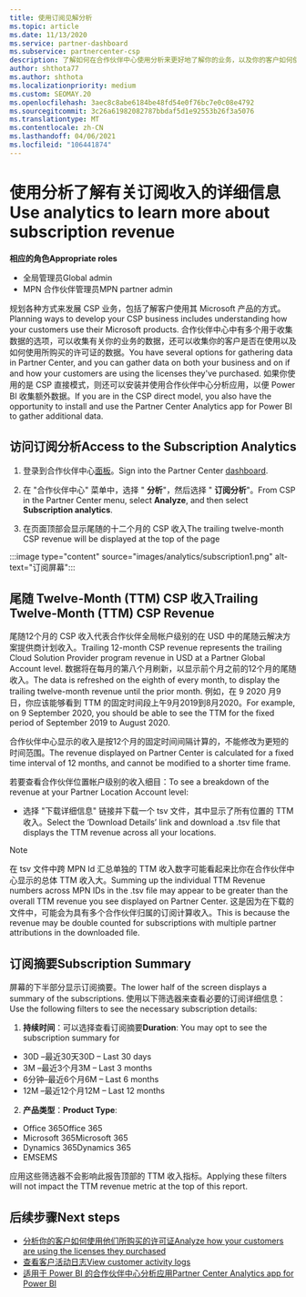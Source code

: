 ```yaml
---
title: 使用订阅见解分析
ms.topic: article
ms.date: 11/13/2020
ms.service: partner-dashboard
ms.subservice: partnercenter-csp
description: 了解如何在合作伙伴中心使用分析来更好地了解你的业务，以及你的客户如何使用你购买的许可证。
author: shthota77
ms.author: shthota
ms.localizationpriority: medium
ms.custom: SEOMAY.20
ms.openlocfilehash: 3aec8c8abe6184be48fd54e0f76bc7e0c08e4792
ms.sourcegitcommit: 3c26a61982082787bbdaf5d1e92553b26f3a5076
ms.translationtype: MT
ms.contentlocale: zh-CN
ms.lasthandoff: 04/06/2021
ms.locfileid: "106441874"
---
```

# <a name="use-analytics-to-learn-more-about-subscription-revenue"></a><span data-ttu-id="58a70-103">使用分析了解有关订阅收入的详细信息</span><span class="sxs-lookup"><span data-stu-id="58a70-103">Use analytics to learn more about subscription revenue</span></span>

<span data-ttu-id="58a70-104">**相应的角色**</span><span class="sxs-lookup"><span data-stu-id="58a70-104">**Appropriate roles**</span></span>

- <span data-ttu-id="58a70-105">全局管理员</span><span class="sxs-lookup"><span data-stu-id="58a70-105">Global admin</span></span>
- <span data-ttu-id="58a70-106">MPN 合作伙伴管理员</span><span class="sxs-lookup"><span data-stu-id="58a70-106">MPN partner admin</span></span>

<span data-ttu-id="58a70-107">规划各种方式来发展 CSP 业务，包括了解客户使用其 Microsoft 产品的方式。</span><span class="sxs-lookup"><span data-stu-id="58a70-107">Planning ways to develop your CSP business includes understanding how your customers use their Microsoft products.</span></span> <span data-ttu-id="58a70-108">合作伙伴中心中有多个用于收集数据的选项，可以收集有关你的业务的数据，还可以收集你的客户是否在使用以及如何使用所购买的许可证的数据。</span><span class="sxs-lookup"><span data-stu-id="58a70-108">You have several options for gathering data in Partner Center, and you can gather data on both your business and on if and how your customers are using the licenses they've purchased.</span></span> <span data-ttu-id="58a70-109">如果你使用的是 CSP 直接模式，则还可以安装并使用合作伙伴中心分析应用，以便 Power BI 收集额外数据。</span><span class="sxs-lookup"><span data-stu-id="58a70-109">If you are in the CSP direct model, you also have the opportunity to install and use the Partner Center Analytics app for Power BI to gather additional data.</span></span>

## <a name="access-to-the-subscription-analytics"></a><span data-ttu-id="58a70-110">访问订阅分析</span><span class="sxs-lookup"><span data-stu-id="58a70-110">Access to the Subscription Analytics</span></span>

1. <span data-ttu-id="58a70-111">登录到合作伙伴中心[面板](https://partner.microsoft.com/dashboard/home)。</span><span class="sxs-lookup"><span data-stu-id="58a70-111">Sign into the Partner Center [dashboard](https://partner.microsoft.com/dashboard/home).</span></span>
1. <span data-ttu-id="58a70-112">在 "合作伙伴中心" 菜单中，选择 " **分析**"，然后选择 " **订阅分析**"。</span><span class="sxs-lookup"><span data-stu-id="58a70-112">From CSP in the Partner Center menu, select **Analyze**, and then select **Subscription analytics**.</span></span>

1. <span data-ttu-id="58a70-113">在页面顶部会显示尾随的十二个月的 CSP 收入</span><span class="sxs-lookup"><span data-stu-id="58a70-113">The trailing twelve-month CSP revenue will be displayed at the top of the page</span></span>

:::image type="content" source="images/analytics/subscription1.png" alt-text="订阅屏幕":::

## <a name="trailing-twelve-month-ttm-csp-revenue"></a><span data-ttu-id="58a70-115">尾随 Twelve-Month (TTM) CSP 收入</span><span class="sxs-lookup"><span data-stu-id="58a70-115">Trailing Twelve-Month (TTM) CSP Revenue</span></span>

<span data-ttu-id="58a70-116">尾随12个月的 CSP 收入代表合作伙伴全局帐户级别的在 USD 中的尾随云解决方案提供商计划收入。</span><span class="sxs-lookup"><span data-stu-id="58a70-116">Trailing 12-month CSP revenue represents the trailing Cloud Solution Provider program revenue in USD at a Partner Global Account level.</span></span> <span data-ttu-id="58a70-117">数据将在每月的第八个月刷新，以显示前个月之前的12个月的尾随收入。</span><span class="sxs-lookup"><span data-stu-id="58a70-117">The data is refreshed on the eighth of every month, to display the trailing twelve-month revenue until the prior month.</span></span> <span data-ttu-id="58a70-118">例如，在 9 2020 月9日，你应该能够看到 TTM 的固定时间段上午9月2019到8月2020。</span><span class="sxs-lookup"><span data-stu-id="58a70-118">For example, on 9 September 2020, you should be able to see the TTM for the fixed period of September 2019 to August 2020.</span></span>

<span data-ttu-id="58a70-119">合作伙伴中心显示的收入是按12个月的固定时间间隔计算的，不能修改为更短的时间范围。</span><span class="sxs-lookup"><span data-stu-id="58a70-119">The revenue displayed on Partner Center is calculated for a fixed time interval of 12 months, and cannot be modified to a shorter time frame.</span></span>

<span data-ttu-id="58a70-120">若要查看合作伙伴位置帐户级别的收入细目：</span><span class="sxs-lookup"><span data-stu-id="58a70-120">To see a breakdown of the revenue at your Partner Location Account level:</span></span>

- <span data-ttu-id="58a70-121">选择 "下载详细信息" 链接并下载一个 tsv 文件，其中显示了所有位置的 TTM 收入。</span><span class="sxs-lookup"><span data-stu-id="58a70-121">Select the ‘Download Details’ link and download a .tsv file that displays the TTM revenue across all your locations.</span></span>

>[!NOTE] 
><span data-ttu-id="58a70-122">在 tsv 文件中跨 MPN Id 汇总单独的 TTM 收入数字可能看起来比你在合作伙伴中心显示的总体 TTM 收入大。</span><span class="sxs-lookup"><span data-stu-id="58a70-122">Summing up the individual TTM Revenue numbers across MPN IDs in the .tsv file may appear to be greater than the overall TTM revenue you see displayed on Partner Center.</span></span> <span data-ttu-id="58a70-123">这是因为在下载的文件中，可能会为具有多个合作伙伴归属的订阅计算收入。</span><span class="sxs-lookup"><span data-stu-id="58a70-123">This is because the revenue may be double counted for subscriptions with multiple partner attributions in the downloaded file.</span></span>

## <a name="subscription-summary"></a><span data-ttu-id="58a70-124">订阅摘要</span><span class="sxs-lookup"><span data-stu-id="58a70-124">Subscription Summary</span></span>

<span data-ttu-id="58a70-125">屏幕的下半部分显示订阅摘要。</span><span class="sxs-lookup"><span data-stu-id="58a70-125">The lower half of the screen displays a summary of the subscriptions.</span></span> <span data-ttu-id="58a70-126">使用以下筛选器来查看必要的订阅详细信息：</span><span class="sxs-lookup"><span data-stu-id="58a70-126">Use the following filters to see the necessary subscription details:</span></span>  

1. <span data-ttu-id="58a70-127">**持续时间**：可以选择查看订阅摘要</span><span class="sxs-lookup"><span data-stu-id="58a70-127">**Duration**: You may opt to see the subscription summary for</span></span> 

- <span data-ttu-id="58a70-128">30D –最近30天</span><span class="sxs-lookup"><span data-stu-id="58a70-128">30D – Last 30 days</span></span>
- <span data-ttu-id="58a70-129">3M –最近3个月</span><span class="sxs-lookup"><span data-stu-id="58a70-129">3M – Last 3 months</span></span>
- <span data-ttu-id="58a70-130">6分钟–最近6个月</span><span class="sxs-lookup"><span data-stu-id="58a70-130">6M – Last 6 months</span></span>
- <span data-ttu-id="58a70-131">12M –最近12个月</span><span class="sxs-lookup"><span data-stu-id="58a70-131">12M – Last 12 months</span></span>

2. <span data-ttu-id="58a70-132">**产品类型**：</span><span class="sxs-lookup"><span data-stu-id="58a70-132">**Product Type**:</span></span>
 
- <span data-ttu-id="58a70-133">Office 365</span><span class="sxs-lookup"><span data-stu-id="58a70-133">Office 365</span></span>
- <span data-ttu-id="58a70-134">Microsoft 365</span><span class="sxs-lookup"><span data-stu-id="58a70-134">Microsoft 365</span></span>
- <span data-ttu-id="58a70-135">Dynamics 365</span><span class="sxs-lookup"><span data-stu-id="58a70-135">Dynamics 365</span></span>
- <span data-ttu-id="58a70-136">EMS</span><span class="sxs-lookup"><span data-stu-id="58a70-136">EMS</span></span>

<span data-ttu-id="58a70-137">应用这些筛选器不会影响此报告顶部的 TTM 收入指标。</span><span class="sxs-lookup"><span data-stu-id="58a70-137">Applying these filters will not impact the TTM revenue metric at the top of this report.</span></span>


 
## <a name="next-steps"></a><span data-ttu-id="58a70-138">后续步骤</span><span class="sxs-lookup"><span data-stu-id="58a70-138">Next steps</span></span>

- [<span data-ttu-id="58a70-139">分析你的客户如何使用他们所购买的许可证</span><span class="sxs-lookup"><span data-stu-id="58a70-139">Analyze how your customers are using the licenses they purchased</span></span>](increasing-adoption-and-satisfaction.md)  
- [<span data-ttu-id="58a70-140">查看客户活动日志</span><span class="sxs-lookup"><span data-stu-id="58a70-140">View customer activity logs</span></span>](activity-logs.md)
- [<span data-ttu-id="58a70-141">适用于 Power BI 的合作伙伴中心分析应用</span><span class="sxs-lookup"><span data-stu-id="58a70-141">Partner Center Analytics app for Power BI</span></span>](power-bi-app-for-direct-partners.md)






